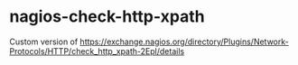 # nagios-check-http-xpath
Custom version of https://exchange.nagios.org/directory/Plugins/Network-Protocols/HTTP/check_http_xpath-2Epl/details
